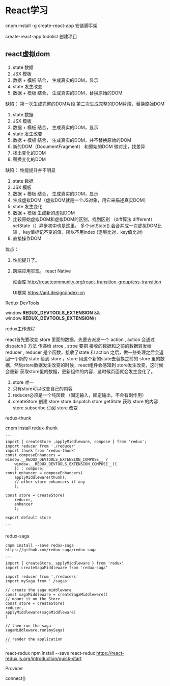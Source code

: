 # React学习

cnpm install -g create-react-app        安装脚手架

create-react-app todolist          创建项目

## react虚拟dom

1. state 数据
2. JSX 模板
3. 数据 + 模板 结合， 生成真实的DOM，显示
4. state 发生改变
5. 数据 + 模板 结合， 生成真实的DOM，替换原始的DOM

缺陷：
第一次生成完整的DOM片段
第二次生成完整的DOM片段，替换原始DOM

1. state 数据
2. JSX 模板
3. 数据 + 模板 结合， 生成真实的DOM，显示
4. state 发生改变
5. 数据 + 模板 结合， 生成真实的DOM，并不替换原始的DOM
6. 新的DOM（DocumentFragment） 和原始的DOM 做对比，找差异
7. 找出变化的DOM
8. 替换变化的DOM

缺陷：
性能提升并不明显

1. state 数据
2. JSX 模板
3. 数据 + 模板 结合， 生成真实的DOM，显示
4. 生成虚拟DOM（虚拟DOM就是一个JS对象，用它来描述真实DOM）
5. state 发生变化
6. 数据 + 模板 生成新的虚拟DOM
7. 比较原始虚拟DOM和虚拟DOM的区别，找到区别 （diff算法 different）setState（）异步初中也是这里，
   多个setState() 会合并成一次虚拟DOM比较 ，key值标记不变的值，所以不用index (逐层比对，key值比对)
8. 直接操作DOM

优点：

1. 性能提升了。
2. 跨端应用实现。 react Native

    动画库
        http://reactcommunity.org/react-transition-group/css-transition

    UI框架
        https://ant.design/index-cn

Redux DevTools

window.__REDUX_DEVTOOLS_EXTENSION__ && window.__REDUX_DEVTOOLS_EXTENSION__()

redux工作流程

react首先要改变 store 里面的数据，先要去派发一个 action , action 会通过 dispatch() 方法
传递给 stroe , stroe 要把 接收的数据和之前的数据转发给 reducer , reducer 是个函数，接收了state
和 action 之后，做一些处理之后会返回一个新的 state 给到 store ，store 用这个新的state去替换之前的
store 里的数据，然后store数据发生改变的时候，react组件会感知到 store发生改变，这时候会重新
获取store里的数据，更新组件的内容，这时候页面就会发生变化了。

1. store 唯一
2. 只有store可以改变自己的内容
3. reducer必须是一个纯函数 （固定输入，固定输出，不会有副作用）
4. createStore 创建 store
   store.dispatch
   store.getState 获取 store 的内容
   store.subscribe 订阅 store 改变

redux-thunk

cnpm install redux-thunk

    ```
    import { createStore ,applyMiddleware, compose } from 'redux';
    import reducer from './reducer'
    import thunk from 'redux-thunk'
    const composeEnhancers =
    window.__REDUX_DEVTOOLS_EXTENSION_COMPOSE__ ?   
        window.__REDUX_DEVTOOLS_EXTENSION_COMPOSE__({
        }) : compose;
    const enhancer = composeEnhancers(
        applyMiddleware(thunk),
        // other store enhancers if any
        );

    const store = createStore(
        reducer,
        enhancer
        );

    export default store

    ```
redux-saga

    cnpm install --save redux-saga
    https://github.com/redux-saga/redux-saga

    ```
    import { createStore, applyMiddleware } from 'redux'
    import createSagaMiddleware from 'redux-saga'

    import reducer from './reducers'
    import mySaga from './sagas'

    // create the saga middleware
    const sagaMiddleware = createSagaMiddleware()
    // mount it on the Store
    const store = createStore(
    reducer,
    applyMiddleware(sagaMiddleware)
    )

    // then run the saga
    sagaMiddleware.run(mySaga)

    // render the application
    ```

react-redux
  npm install --save react-redux
  https://react-redux.js.org/introduction/quick-start

  Provider

  connect()